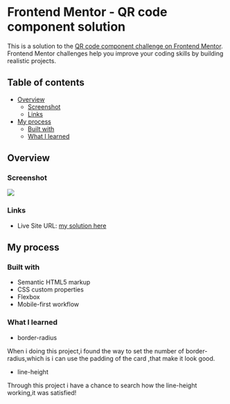 # Frontend Mentor - QR code component solution

This is a solution to the [QR code component challenge on Frontend Mentor](https://www.frontendmentor.io/challenges/qr-code-component-iux_sIO_H). Frontend Mentor challenges help you improve your coding skills by building realistic projects. 

## Table of contents

- [Overview](#overview)
  - [Screenshot](#screenshot)
  - [Links](#links)
- [My process](#my-process)
  - [Built with](#built-with)
  - [What I learned](#what-i-learned)

## Overview

### Screenshot

![](https://kun982.github.io/qr-code-component/Screenshot%202022-02-24%20at%2019-20-16%20Frontend%20Mentor%20QR%20code%20component.png)

### Links

- Live Site URL: [my solution here](https://kun982.github.io/qr-code-component/)

## My process

### Built with

- Semantic HTML5 markup
- CSS custom properties
- Flexbox
- Mobile-first workflow

### What I learned

- border-radius

When i doing this project,i found the way to set the number of border-radius,which is i can use the padding of the card ,that make it look good.

- line-height

Through this project i have a chance to search how the line-height working,it was satisfied!
